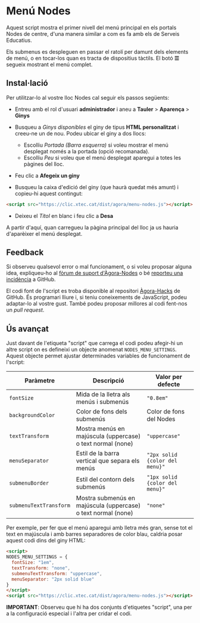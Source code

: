# Menú Nodes


Aquest script mostra el primer nivell del menú principal en els portals Nodes de centre, d'una manera similar
a com es fa amb els de Serveis Educatius.

Els submenus es despleguen en passar el ratolí per damunt dels elements de menú, o en tocar-los quan es tracta
de dispositius tàctils. El botó __☰__ segueix mostrant el menú complet.

## Instal·lació
Per utilitzar-lo al vostre lloc Nodes cal seguir els passos següents:

- Entreu amb el rol d'usuari __administrador__ i aneu a __Tauler__ > __Aparença__ > __Ginys__

- Busqueu a _Ginys disponibles_ el giny de tipus __HTML personalitzat__ i creeu-ne un de nou. Podeu ubicar el giny a dos llocs:
  - Escolliu _Portada (Barra esquerra)_ si voleu mostrar el menú desplegat només a la portada (opció recomanada).
  - Escolliu _Peu_ si voleu que el menú desplegat aparegui a totes les pàgines del lloc.

- Feu clic a __Afegeix un giny__

- Busqueu la caixa d'edició del giny (que haurà quedat més amunt) i copieu-hi aquest contingut:
```html
<script src="https://clic.xtec.cat/dist/agora/menu-nodes.js"></script>
```

- Deixeu el _Títol_ en blanc i feu clic a __Desa__

A partir d'aquí, quan carregueu la pàgina principal del lloc ja us hauria d'aparèixer el menú desplegat.

## Feedback
Si observeu qualsevol error o mal funcionament, o si voleu proposar alguna idea, expliqueu-ho al [fòrum de suport d'Àgora-Nodes](https://agora.xtec.cat/moodle/moodle/mod/forum/view.php?id=1721) o bé [reporteu una incidència](https://github.com/projectestac/agora-hacks/issues) a GitHub.

El codi font de l'script es troba disponible al repositori [Àgora-Hacks](https://github.com/projectestac/agora-hacks) de GitHub. És programari lliure i, si teniu coneixements de JavaScript, podeu adaptar-lo al vostre gust. També podeu proposar millores al codi fent-nos un _pull request_.

## Ús avançat
Just davant de l'etiqueta "script" que carrega el codi podeu afegir-hi un altre script on es defineixi un objecte anomenat `NODES_MENU_SETTINGS`. Aquest objecte permet ajustar determinades variables de funcionament de l'script:

|Paràmetre              |Descripció                                                    |Valor per defecte              |
|-----------------------|--------------------------------------------------------------|-------------------------------|
|`fontSize`             |Mida de la lletra als menús i submenús                        |`"0.8em"`                      |
|`backgroundColor`      |Color de fons dels submenús                                   |Color de fons del Nodes        |
|`textTransform`        |Mostra menús en majúscula (uppercase) o text normal (none)    |`"uppercase"`                  |
|`menuSeparator`        |Estil de la barra vertical que separa els menús               |`"2px solid {color del menu}"` |
|`submenuBorder`        |Estil del contorn dels submenús                               |`"1px solid {color del menu}"` |
|`submenuTextTransform` |Mostra submenús en majúscula (uppercase) o text normal (none) |`"none"`                       |

Per exemple, per fer que el menú aparegui amb lletra més gran, sense tot el text en majúscula i amb barres separadores de color blau, caldria posar aquest codi dins del giny HTML:

```html
<script>
NODES_MENU_SETTINGS = {
  fontSize: "1em",
  textTransform: "none",
  submenuTextTransform: "uppercase",
  menuSeparator: "2px solid blue"
}
</script>
<script src="https://clic.xtec.cat/dist/agora/menu-nodes.js"></script>
```

__IMPORTANT__: Observeu que hi ha dos conjunts d'etiquetes "script", una per a la configuració especial i l'altra per cridar el codi.

